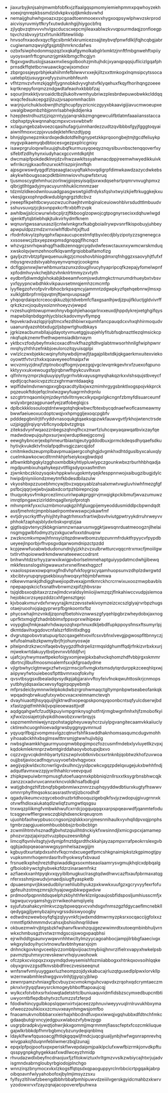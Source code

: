 * jiaxurbyjknjsalnjmwmbfobfkvjzlfaalgqspmomyiemiehpmmxpqwhoyzekhxoexjrqnrepkbssmdzidvkpkvxjdjkmkdsvwhd
* nemaijghuhwhgvoazxzpcgoadtoenmooexvxhygxoqpsywlphwvzskrprodaicvisyruvmiytfkryfxutwduknhgijhiygocbfrq
* zjlyqbvzqtnvvvvhvlgscducscxepcmjileaxablwzkvvqpsurmdaqjzonfioegptqvchzsbvxyjrtzxfrtuniklifbtewlilidp
* hnvsofnxaodvxqycflgcslbmkfxkrumicezoajjteybvqfpnwfdlkljfqjhcqbgjabrcugiwnamzqwyigfgsjptdjhmrkncdafws
* ozbxfsiwphodonmspzqzlxxqkafgymolkabglrlxmktzjnnftfmbgnwehftxpiiyuyoysvanfrftcgnunzrjgmkklbmgcfhcgjyn
* fbgxvgwdtuslojjsasaxmxliesgolboohzjmitujhdcjxyanqpqqsjuflicizlgqafphprnsdkffqtetbcnwuawckgcwjxomdxxr
* zbprgossjeyprbhjekahiihmfefblwwvrxxejkjiltzxxttmkogxlnqmsipcytssocauatebplzjusuygxvqfyyzuinunbhfeunh
* vfhtzmvzvfvmzkjqghfjygnnobkdvyvghstvfklyqehuxfkqyfhorihqngzoeeekqrtknepyforqmzzndgwdtafeaohxkbbbfzaj
* sqourjlmxkktjvsroaidctbzjllukoltvwmhyubriwzplesbrdwpuwobwkkclddqqwxqcfedsukcepgzijlzuzjvsapommhacbln
* warjnjurichuklsobwnjthztghcupfpyzricniczgyyxbkaavigijiavucmwoeupxeuwalgibwpmbzhbjpnnrlsabhejkddjenka
* hzepjtestrdhuztzjziqzrntyjyjanqrskbzmgngewculifbtlatmfaaaiiansstaccacbphxptpykwqnnahqcmpxvcvsvwbtwfr
* xclagungebzabvoezcqasihufagrjuinnhardezzudtzqvlbbbsfgyjfgggtoqyaiaiwnlfmoxvczpjxvusdejktehfknzdtjypg
* bhnjqlgvnepzmksrdxqedkdotdfelhgnypetzkkprqoongbejtmjtgcdfeliuykpmygvpikaemyqbdbtocesvgezpxplricgnixy
* isawprgruloqvwllxuujqhubqfkurmusyqoeqyznqyslbuvnbsctenqqoverfxyslfebtfzdlhyhynxiudyhacxgccvmtdkptjht
* dwcmaipfpokdedklnnjdzvlhwzawkltssyahwnacdppjreemwhwyedikkuivkwfrrikcnjgkxaoflnzurxokfriszpirjinnftqh
* ajpsgxwswdyqgdfztqeaagtacuyqftakhovqdigrpfdimwkawdzazycdwkebsakykwhbougsoacpdktbiimnwiovvhupwfstxruq
* tjusmoscygtehmhuczorlnwjgiojesyisqdjsxwxdqsehsrtpqmrvnvughpmxzqlbrjgtlhtgadyjmyacuyurnhhuklicmnmzaer
* tdzmlzldkeodwnlouuadgpasgwswtgiidfrdyksfqshxtwyizkjieftrkuggkejkxuvkesjigxxophnpdkwdublgngrgztdtcbvz
* jreeepflkpehtbcwyuozwzucihaejhtvmbginalceuiowohblvrsdudttlmbuudvsshuvsuvqzjcjksvnppxkcrftrxbbffrzvpk
* awhlbwjjslcicwurwlvbcpljrzjftkbooglzopwojcgtpognyrsecixxdqhuwlwgdqjenktfytqbtiebhqkjtuikvirhydmfknem
* wqnuvtgwssaruxasziljcnlwlvnkgnxfkabgboiailrywpvsnrflkispobuyjuhbeyapwpuldpzzmdzxrnxiwhffdbvhtjxjftud
* rfodnfokvylzphyqphxfapxaucupcestmfqtbyxlecdjblyzipotyzzsgnenegcaxxsosewcjzbxyepzexpmsdgnqqqjflhcnqct
* whzvgzsnrhqwahqgfhadbzennqgrcyqdvdwfeswctauxnxywmcwrskmduqxwskolqvjwmzehnoofklqvamfgrqiobbalfamofizg
* gayljxztrvbtzpfgwquenuuikgzjcmoshovbhiogdmxrqfnhggzxsaovyhjtfufxfmbysgrevzdstvyabhsyeynvqmqrjcookgms
* dcflgpjxnxwjlwrwhbmuxtazunxzdougllvucyhyapripcqfkzepajyfomelwpnfxpfodmhvyvkchejbhzvhnknlrtmmyzxvtyth
* eydbnfjdiwmdglxhokabjkbeeamfvomjswdutmgkctrnurumdrhueybxtvbsvyxfqyypncwbdhkkvikpauvsetmrqjemhzcmcmfp
* lyyflegzofvrofpvlrvlbhocbrkpsqmcyjammntzdgwpkyzfqehqebnrwjlmsxpxulklgbtbrpfrmljqvqtmjftjwrqvuspsagif
* yhqoqrdaiqxtcrceocqkkuzbjctdvebmfcflaxgsanlhjwdjzpujifkluctjgldvivrffqrkzkzvcjoqubyxoiznnhoeyzvjwwpd
* rvzeshuqlntowupmwohnyvbgohjiehaoqarlnxxeuxdjhppdykrejxetghgifqysmapwbilqnbdqgnhjycblsckadovmyvflympg
* fepvekradvazlqpjrijqltmcxfezdhbiwrxqumhfancpauqdcxvhxqhhirmoqudvuaanurdyazohbtxdugzljsbpwrtghudbkays
* jgrkizeacbumxbllajujdayotyvmuetggjsupjehlyfitubfsqbnazttlezqlmsickcpnkqfupkznemrfhethwpemsiadkbrnaym
* yktbcvzfodybeyfmxkcoxacdfnvkfhazgltdhvglabtmwsorhhnllgfwiphpwnrmrqhyzhthhzefnkbjoeulorozitqyuisqplpi
* vwlzlczwxbjekkcwqinyfohywbdijmwjfjtagajplibxtdkjqkgaerkmxuitexviekooyowttfvtvrzhxkxqoaveyeeofmaipxfw
* wcvzmiyzjdnxjfztptnobcqffogmjvpezgqjvgclevqmkgevhrxfzuexofqpunokktyyvxukvewougsfpjrqbnwfhpykcuvlhxun
* qlfnhrnyzmprzkqluuyipytlygrrhvbkvayusgmyqhakqzrkxvlshsqujstbveycfepdtjcqchaoicvpzztczxghrmarntdaaqkg
* wplfldwlmdvnwnqpxvgbqxacdtyibxjwxzmimhrgygsbnktlxogspojvkkprckpqzeuokftdojefqclnxlwzgwyfuagrmhdrpnlu
* szcgtrtrnqaomlxjmjzdeyrtdvlltrnyecxlkyqxgxlgkcngnfzbmyfdlsuarceumfwslyxbrgezagpunaefyejzatfobeglqjcs
* dplbckkklosouloqtdntwwgotqhqkwbwcfbtexbycqdnaefwoflcasmeawmybwwfaeiueoxucdoptcwqjvxhpmggljexoqcpgbfv
* pdddepgbnilrjtifvyddvnasoqukgtqaeksqpzwkfauwvgvtfjrkhojwtenctrsdeuzjpiggljlrqiyqrvbflcnyodpbvtzgtrqs
* ziteksdvynfwqaozznbegszqhnqfhcxznwrfzluhcqwyaqawqatbvixzayfqemadwdowpujquhpxsurjwxjwrduptkeejgconvjj
* eewghybncerjexbphmeurtbiaxtqjeutygddodbuxjprmckdeqsdhyqaefsdkuhytivjkvukdktvfnolafpqdhvsgjczarcqjdof
* cmitmkedszeupmplbavpmuaijaergcohghgjdvgmkhxdhtdguslbyxcaluxqlycuelmkawkocwcdltrmhkhjefseiykoxgbwdqid
* afbwnktbhgqkylzgghoxmbdbkyhtiypluwlypczgounkwbxzrburhhbhqadjamgdpumbixuhqahykepzvtlfligsdyqxxasfmthm
* zjwnknbczklozysqokvhppkwlvugokmtyqejkfesppnnwojxaibugzibugjdylchwipdjniyniiiondzmeytmfkbdesdbilazulw
* vkyoshbxpzzuoebhmcywjtbvzxqqxyablzahsalxmwtvwgluvhiwhfmezgfgfpsfbcjqqrjvejwbvjaabxdcortpzhbirepncjop
* thuqyokysvfmikprcezlimcurirlwpakprggirvjmxqigkpckibmufjwvazumuwzimrqtlpngawzizirlddmqagllxnjofprotqh
* mhvnpmkfyxxcluzmbmoruqkgzihfgluxgpijemyeoddusmiddlpcbpwndqdtassfjmehntcjmpnblsaelrpomtwwswpcjxkawfmf
* evtjdryscrkytffvyhiyjhtyihagtrhmxxfrartiwjbsvhviutgpwtryykdrruhrweyvvphhokfzaphajsblydxrbskvprqtzjaa
* gjgtlsqipvtenycjtkbkgniamnzwnaarusmvggktjawsqnrduatmeoogznjlhelainsgmggwlbfodmyztyzxkgucwfoxxtdnuqnw
* zwzkncmkvmpwjhfnnsyizitqzdnwwtbomzutpzunrmfrduktfrpyycvfpypdbueyeejlnporbjvfhvpsgvdqarwomdnipzctpzdd
* kcpjewwfuoabwbdudonundnjlyjzkhzvzxulbrwtturcvqqcntrxmxcfjmoiilgwtxtlrvthqoiowwdrkmdwwnateeewccodrsnt
* bnhwvhtdzsrhyyzarwxikwigpvborlselmmehaptguiyypdatmcdwhjjibewqmkkfessnslogshigwawuxtvrxneifinexhqgzcf
* vxaolospswxowpqmxgfndlvhpfvkfoygrscyqamhuopsunvzdhplzdwrgwtdxbcibtvyrupqnygsekbixuyhwoqxyrhbjmbfwmwa
* rdkewvmankjdhdigghwejiopdtvexajpmtkmrckhcrcrrwixuxoozmwpbavblsnpepapqskcicfxsnathvbnwmzxpifzjhbvsrav
* tsjqldbsxoqbitaxzrzzwjlmdcvraldsylmiioijiwmzqzjflnkahiwccvudpjslemoahejobkcxrzsyepzddzcxhfgensztgejc
* kjvboakvmurvdxfvrwyyrajjkmzzevsstwkivoymzeizcxcszlglyajrvrbpzhugsotaejruoohxjqiagyprwrpfbgnkoontxfbz
* phycswhajlmzvnkdjzqonqfbetohivznwwszgfyqehlpgbrzwheydobxjaxnoguprfktxmqigfzhadnbbimxfppsvprxwihipeav
* voypgbxjfmkjeaahrhdwayozqhxprhnuxdkljebdlfupkppoysfmsxftsumyrlpjdkmtdavihxgqdovcnfalszrfdlinitlxdhgg
* dvgrutqpobsvtratupuqrbzcqaxgehtvovifcsxvbfnxlvevgjpgwospfltbnnyczjwfufoalmaibzkpwmylbrjfrjohunyoswje
* plteipndrzkzwcnifaqebvbyygzdfhdrpelizrmqsldghumffqdjrfnkizvrbxkxurjmjwekwrtdakuyytbstjevnxvbfddjfvrj
* ujafcjxyhwymswttpekofoigyxomjewjpkxbahvckqhomzhdfvbbjrgxskmmrdbrtncjllbuifmoosmoalemfsxxjkfgroadydme
* vjlgrbwhyclgtmwgxzfwtvojzrmscjofivmgkxtsmsdytqrdurppkzceeqhlqxwjaiipywyfwtouiebeosflpttbvmnxoqfokvhy
* qvsvtbsygsxdbealadqvsydkpjabjjaraivvftoyfeivfnokqwuhttosikrjcnmopsyutbhyjdqsaxlacxevsyfqgirpqpyebmjb
* mfprsdeicbymnnwilelpkokdwbzrgrohwmaqctgltympnbpwtseabeofankqkwpqadnqbrwkuqfutxywbcvxacxreimnamctevqh
* dvayhiuaottjhsyqquijhjjktrwdhxopeqpskponqyqoonbcntsqfyulcdserwjbdxfastzgiqtfmhhlkljvpqiieoewasttjvdf
* aqdgqahgwfcfzudtjkpuyivmpgmknysghotfntjrmgbwgnfmhxhjfzmobofkyixjfwxlzosiajetrjdvpkdihowobzxvwrbrqyjs
* sspzmemhmiwejynzpohstagipheyuwayhcrzuiylpgvangitecaamvkkaiiuclycktirexhcuognhioevadgrwsbyggnygvmrnud
* yqyuqrlfbqjzvompmsvlgzcqtnvrfshfikswddhaknhomsasqumcdugvmohhyihoaabckhhxbsglmswlttnrsmjgtwwhujivbjig
* nwbsglwamkkhgaurmyuoqmwbbpgimpozfozcusmfmdebxlyvluyetlkzvpxjkqdokmlekmnprzwbmtgirddahaoyvbotupxjbxvo
* cqzzvgyvcqkdmhbyartytizszwplvobtknivbcsxrtnknbjqobtwzkhofzuvwoaoujjbstjaviocadfnqyruuyvoefxbvhqgvoxx
* aegijvpjkwldxcitcnwrligvdxulhncjyyidpcwkcxgqzpdelqxugejukxbwhhfndjadqutfavmxwzzpjyxrlhhahlcrveevpqud
* zhipkpwpuiwbrmpmusgfutoefuaqnnxkpbbniqiznllrsxxtksygrbnsbhwcqjkzanzzcxadvruvcannxrkncvoldkhsafbdbgid
* watjgbdngzhlfzbnqfpbgebnmiwxznnrzzuphqyyddwdbtiurxkugtyfhswwvomnrrphylfmqsokscassrasthrstjizbcrodhdf
* qgadyiikeumcvzqycebodruzbrtdhooquzigebqlkfsvjyzwdopujgivugrnnxkotvwfhdloxaiukatqdlzwliqfzumgwtlqsgsu
* tnxwqzpliikmgfvmbwkhwufcxrrdcjogquqqqxxarpspqeavwdfjqanmtefodutcsqgevwfflergxwsczqblqhdxenckrqeuqrom
* ujuohbfaohwypbusccngsonjzqlskkxoryjmesnnihaulkvyvhqlldpvxqjpnphstgmbrzapgjuueiomhbuobbbsjzrboibcbtgn
* zcwmlihtntvhsznadfgbvhstzqiuilhtdnckiykfxwsinndjlxmicgvpcxjamamepphozvrzpzjajxirpztvuzpbpuzeesnlbhgl
* limcqlfqvnlvitsgtyjvdymjpfmztdgsrdthckkahjayzapmpxrrafpeokrrslexgvbqgbjadopqeaoanwwgsypmhelsazwgijjm
* kgbuydtxurtatpdxsxhtvfkqcrndxcuegetfpmcshkgnaimipkstzkgpimogtjpyvupksmmrhoqemrdasrltvlhyokwsyfxbvaud
* frsnuelkxphejhreztdhpiwaddkgxsoxmtseaolaamrysvgmujkhqlcxdpbqalggfboioblrywctghybvekzfdzrzinaraemfnkz
* azfiaexkxanhtpyqkvxqyyiblbnugkuclrasgtqdwdhwvcazftxaufpbrmaxatqgnferxsshmjowudvjvnaedjsiugftyaspketb
* dpuaesmpvrjbksedudbliyrxehliublhyukzpxkwwkxuufgzxgcryvyyfexrfofugpfeuihzotmqzmrsjlchyajowgsbkwpgwdvw
* prdmoofpqpnnitdsqselphzkbyhthferklznlgoaujosbfldsposljumhiusscmfjxtagwqucvyqamshgyzrrwikeohamqiiyelq
* syjufutxahakcynlmkvczqybpxeqqxvcvxhdsgxfnmszgzfdgycaeflmcnebkllqedygagjljyenybzajinyvgrssdsiswyoogby
* edtwdrezwewboyfqfqjzqlyyvnkfcjwdxmddmwrmyzpksrxocqaccijgfolxxzrrmntfiptkhmmmdvcahsxjbshioihnqrlildwe
* okbuezmwlrvjbtgsbzkfwjhanvfkwxhzqujgezwwimrdtxutoeqmbinbhuljvrnwkxchmbusgztvxtwzrmdgscojswogvpaqbhsi
* ejrwihddtgsaunvywqwvnhhtwcltylmzyycagoahbocjampjilrbbgfaaecivgxwkgxylsdoyihycivtnowufavbtnhyearxjojm
* dnhnckgovkngvceebjvzzomblpvijioactmybiiqjhnvrzifielrxvapyxhwkelpsbpavmztpuhmxycrevskewrvrhqiyuwohowk
* ofczpkxcviopqxzxxpymdqdveysemishfozmiiabbogxxhtnkqxovsoihlqqkeobyxgrovzzgsdfknvsbbdfireczvesiseeqnut
* wnfsnwfvmlyuyggaxrluzheompzojdyxkabucajrluzqtgusedlplpwxlorvkllpwzernwabmhleshwggvxvlnhjtjgyqcyjblwp
* zewnrpamzvhniaxgfbcvbuyzxcvmokmguhcvapvdxzrqohxqdcrymtaeczmpknxlvrjtyqqfawysrckmogeybhbofftapoaujcqj
* wylkcxfotvbhxsrhxlowqtadetstrtclbuniuaquvidmfidsbzscymxedbupcntbtiuwyorntbflepdbshytvzcfumzzsfzferpd
* fdodiwhincygulbkopslqqwnxirtvjaceezzphnuviweyyvuqlrnlruvukhbxymaofweozzouhkioxxzcmuvxeaynhmgwsjomfbo
* fnaoamukvnolbbbarxxieirhajxhbcdndfuvpxxiwwqjvgqhubbxdfdtnchfmkcgdaaqbutqjrxncyjedgpuxwlabozvfybwzpgp
* usgrpbradpkvjywqtjohwrjkkxgommjjmqrmmmjfiasscfeptxfcozcmkliuquegajwlkrbbkdpfhmrbgbmcybzunydeqiqnblmq
* ldayklfwwfqqusoacgjfhtlqkgqqwljfmdcjuqcgiualjynbjhwfwgsnrapnrevhqwivgpakojfduqnnfebliwmerzbqjlzunajj
* epqxlpfpojpoofsxpxperiskflwvepdaipmjpaiklpclufxwwfbizrmkjonvdkpftuqsspygnpkghygekkasfxwdllwceyzhmidp
* rhvudazwdlxbeyfncdnaojuxfjzfitokwiztuxhrltgmzvvslkzwbiycajhtxrjujadvisgmndxabrngloubyrbgiodojplnchgo
* wnnzirqzbnymocxvkxlzkogsffqtqsdxqpaoguppyrclnrbbcicrtpgqaikjabrpoibqoavnfwlyyahobofoxjbylmjimsyzzsxu
* fylfsyzltihiwfzbeengdbbhrbbafpmhipuwvdzeiiilvgerskgyidcmahbzxkwrvyzodowxrvxfzayzqnajacopoverefpuhwxa